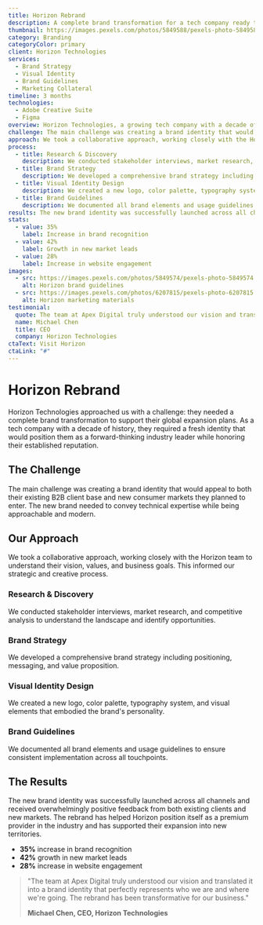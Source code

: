 ```yaml
---
title: Horizon Rebrand
description: A complete brand transformation for a tech company ready to expand globally.
thumbnail: https://images.pexels.com/photos/5849588/pexels-photo-5849588.jpeg?auto=compress&cs=tinysrgb&w=1260&h=750&dpr=2
category: Branding
categoryColor: primary
client: Horizon Technologies
services: 
  - Brand Strategy
  - Visual Identity
  - Brand Guidelines
  - Marketing Collateral
timeline: 3 months
technologies:
  - Adobe Creative Suite
  - Figma
overview: Horizon Technologies, a growing tech company with a decade of history, approached us for a complete rebrand to support their global expansion plans. They needed a fresh identity that would position them as a forward-thinking industry leader while honoring their established reputation.
challenge: The main challenge was creating a brand identity that would appeal to both their existing B2B client base and new consumer markets they planned to enter. The new brand needed to convey technical expertise while being approachable and modern.
approach: We took a collaborative approach, working closely with the Horizon team to understand their vision, values, and business goals. This informed our strategic and creative process.
process:
  - title: Research & Discovery
    description: We conducted stakeholder interviews, market research, and competitive analysis to understand the landscape and identify opportunities.
  - title: Brand Strategy
    description: We developed a comprehensive brand strategy including positioning, messaging, and value proposition.
  - title: Visual Identity Design
    description: We created a new logo, color palette, typography system, and visual elements that embodied the brand's personality.
  - title: Brand Guidelines
    description: We documented all brand elements and usage guidelines to ensure consistent implementation across all touchpoints.
results: The new brand identity was successfully launched across all channels and received overwhelmingly positive feedback from both existing clients and new markets. The rebrand has helped Horizon position itself as a premium provider in the industry and has supported their expansion into new territories.
stats:
  - value: 35%
    label: Increase in brand recognition
  - value: 42%
    label: Growth in new market leads
  - value: 28%
    label: Increase in website engagement
images:
  - src: https://images.pexels.com/photos/5849574/pexels-photo-5849574.jpeg?auto=compress&cs=tinysrgb&w=1260&h=750&dpr=2
    alt: Horizon brand guidelines
  - src: https://images.pexels.com/photos/6207815/pexels-photo-6207815.jpeg?auto=compress&cs=tinysrgb&w=1260&h=750&dpr=2
    alt: Horizon marketing materials
testimonial:
  quote: The team at Apex Digital truly understood our vision and translated it into a brand identity that perfectly represents who we are and where we're going. The rebrand has been transformative for our business.
  name: Michael Chen
  title: CEO
  company: Horizon Technologies
ctaText: Visit Horizon
ctaLink: "#"
---
```


# Horizon Rebrand

Horizon Technologies approached us with a challenge: they needed a complete brand transformation to support their global expansion plans. As a tech company with a decade of history, they required a fresh identity that would position them as a forward-thinking industry leader while honoring their established reputation.

## The Challenge

The main challenge was creating a brand identity that would appeal to both their existing B2B client base and new consumer markets they planned to enter. The new brand needed to convey technical expertise while being approachable and modern.

## Our Approach

We took a collaborative approach, working closely with the Horizon team to understand their vision, values, and business goals. This informed our strategic and creative process.

### Research & Discovery

We conducted stakeholder interviews, market research, and competitive analysis to understand the landscape and identify opportunities.

### Brand Strategy

We developed a comprehensive brand strategy including positioning, messaging, and value proposition.

### Visual Identity Design

We created a new logo, color palette, typography system, and visual elements that embodied the brand's personality.

### Brand Guidelines

We documented all brand elements and usage guidelines to ensure consistent implementation across all touchpoints.

## The Results

The new brand identity was successfully launched across all channels and received overwhelmingly positive feedback from both existing clients and new markets. The rebrand has helped Horizon position itself as a premium provider in the industry and has supported their expansion into new territories.

- **35%** increase in brand recognition
- **42%** growth in new market leads
- **28%** increase in website engagement

> "The team at Apex Digital truly understood our vision and translated it into a brand identity that perfectly represents who we are and where we're going. The rebrand has been transformative for our business."
> 
> **Michael Chen, CEO, Horizon Technologies**